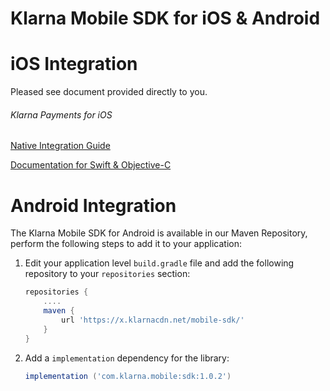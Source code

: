 # Klarna Mobile SDK for iOS & Android

# iOS Integration 

Pleased see document provided directly to you.

###### Klarna Payments for iOS
[Native Integration Guide ](https://github.com/klarna/klarna-mobile-sdk/KlarnaPaymentsiOS.md)

[Documentation for Swift & Objective-C](https://github.com/klarna/klarna-mobile-sdk/docs/ios/index.html)


# Android Integration 
The Klarna Mobile SDK for Android is available in our Maven Repository, perform the following steps to add it to your application:

1. Edit your application level `build.gradle` file and add the following repository to your `repositories` section:

    ```gradle
    repositories {
        ....
        maven {
            url 'https://x.klarnacdn.net/mobile-sdk/'
        }
    }
    ```

2. Add a `implementation` dependency for the library:

    ```gradle
    implementation ('com.klarna.mobile:sdk:1.0.2')
    ```

